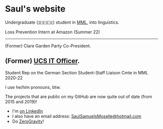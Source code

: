 # Saul's website


Undergraduate (🇩🇪🇪🇸) student in [MML](https://www.mmll.cam.ac.uk/), into linguistics. 

Loss Prevention Intern at Amazon (Summer 22) 


---
(Former) Clare Garden Party Co-President.

(Former) [UCS IT Officer](https://ucs.clare.cam.ac.uk/).
---
Student Rep on the German Section Student-Staff Liaison Cmte in MML 2020-22

I use he/him pronouns, btw.

The projects that are public on my GitHub are now quite out of date (from 2015 and 2019)!

- I'm [on LinkedIn](https://www.linkedin.com/in/saul-samuels-moselle/)
- I also have an email address: <SaulSamuelsMoselle@hotmail.com>
- Do [ZeroGravity](https://www.zerogravity.co.uk/)!
